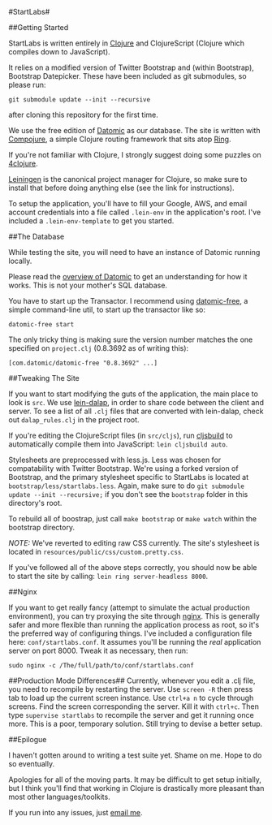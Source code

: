 #StartLabs#

##Getting Started

StartLabs is written entirely in [Clojure](http://www.clojure.org) and ClojureScript (Clojure which compiles down to JavaScript).

It relies on a modified version of Twitter Bootstrap and (within Bootstrap), Bootstrap Datepicker. These have been included as git submodules, so please run:

```
git submodule update --init --recursive
```

after cloning this repository for the first time.

We use the free edition of [Datomic](http://www.datomic.com) as our database.
The site is written with [Compojure](https://github.com/weavejester/compojure), a simple Clojure routing framework that sits atop [Ring](https://github.com/mmcgrana/ring).

If you're not familiar with Clojure, I strongly suggest doing some puzzles on [4clojure](http://www.4clojure.com/).

[Leiningen](https://github.com/technomancy/leiningen) is the canonical project 
manager for Clojure, so make sure to install that before doing anything else (see the link for instructions).

To setup the application, you'll have to fill your Google, AWS, and email account 
credentials into a file called `.lein-env` in the application's root. I've included
a `.lein-env-template` to get you started.

##The Database

While testing the site, you will need to have an instance of Datomic running locally.

Please read the [overview of Datomic](http://www.datomic.com/overview.html) 
to get an understanding for how it works. This is not your mother's SQL database.

You have to start up the Transactor. I recommend using [datomic-free](https://github.com/cldwalker/datomic-free), a simple command-line util, to start up the transactor like so:
```
datomic-free start
```

The only tricky thing is making sure the version number matches
the one specified on `project.clj` (0.8.3692 as of writing this):
```
[com.datomic/datomic-free "0.8.3692" ...]
```

##Tweaking The Site

If you want to start modifying the guts of the application, the main place to look is `src`.
We use [lein-dalap](http://birdseyesoftware.github.com/lein-dalap.docs/), 
in order to share code between the client and server. To see a list of all `.clj` files that are converted with lein-dalap, check out `dalap_rules.clj` in the project root.

If you're editing the ClojureScript files (in `src/cljs`), run 
[cljsbuild](https://github.com/emezeske/lein-cljsbuild) to automatically
compile them into JavaScript: `lein cljsbuild auto`.

Stylesheets are preprocessed with less.js. Less was chosen for compatability with Twitter Bootstrap. We're using a forked version of Bootstrap, and the primary stylesheet specific to StartLabs is located at `bootstrap/less/startlabs.less`. Again, make sure to do `git submodule update --init --recursive;` if you don't see the `bootstrap` folder in this directory's root.

To rebuild all of boostrap, just call `make bootstrap` or `make watch` within the bootstrap directory.

_NOTE:_ We've reverted to editing raw CSS currently. The site's stylesheet is located in `resources/public/css/custom.pretty.css`.

If you've followed all of the above steps correctly, you should now be able
to start the site by calling: `lein ring server-headless 8000`.

##Nginx

If you want to get really fancy (attempt to simulate the actual production 
environment), you can try proxying the site through [nginx](http://nginx.org/). 
This is generally safer and more flexible than running the application process as 
root, so it's the preferred way of configuring things. I've included a configuration 
file here: `conf/startlabs.conf`. It assumes you'll be running the *real* 
application server on port 8000. Tweak it as necessary, then run:
```
sudo nginx -c /The/full/path/to/conf/startlabs.conf
```

##Production Mode Differences##
Currently, whenever you edit a .clj file, you need to recompile by restarting the server.
Use `screen -R` then press tab to load up the current screen instance.
Use `ctrl+a n` to cycle through screens.
Find the screen corresponding the server. Kill it with `ctrl+c`.
Then type `supervise startlabs` to recompile the server and get it running once more.
This is a poor, temporary solution. Still trying to devise a better setup.

##Epilogue

I haven't gotten around to writing a test suite yet. 
Shame on me. Hope to do so eventually.

Apologies for all of the moving parts. It may be difficult to get setup initially,
but I think you'll find that working in Clojure is drastically more pleasant than
most other languages/toolkits.

If you run into any issues, just [email me](mailto:ethanis@mit.edu).
